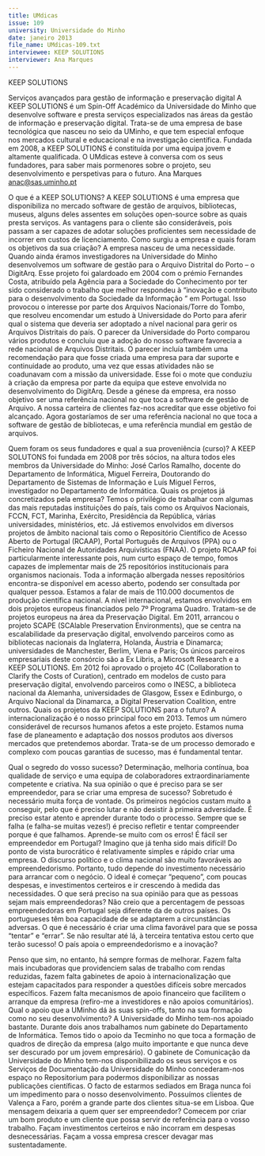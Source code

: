 ```yaml
---
title: UMdicas
issue: 109
university: Universidade do Minho
date: janeiro 2013
file_name: UMdicas-109.txt
interviewee: KEEP SOLUTIONS
interviewer: Ana Marques
---
```


KEEP SOLUTIONS

Serviços avançados para gestão de informação e preservação digital
A KEEP SOLUTIONS é um Spin-Off Académico da
Universidade do Minho que desenvolve software e
presta serviços especializados nas áreas da gestão
de informação e preservação digital. Trata-se de
uma empresa de base tecnológica que nasceu no
seio da UMinho, e que tem especial enfoque nos
mercados cultural e educacional e na investigação
científica. Fundada em 2008, a KEEP SOLUTIONS é
constituída por uma equipa jovem e altamente qualificada. O UMdicas esteve à conversa com os seus
fundadores, para saber mais pormenores sobre o
projeto, seu desenvolvimento e perspetivas para o
futuro.
Ana Marques
anac@sas.uminho.pt

O que é a KEEP SOLUTIONS?
A KEEP SOLUTIONS é uma empresa que disponibiliza no mercado software de gestão de arquivos,
bibliotecas, museus, alguns deles assentes em soluções open-source sobre as quais presta serviços.
As vantagens para o cliente são consideráveis, pois
passam a ser capazes de adotar soluções proficientes sem necessidade de incorrer em custos de
licenciamento.
Como surgiu a empresa e quais foram os objetivos da sua criação?
A empresa nasceu de uma necessidade. Quando
ainda éramos investigadores na Universidade do Minho desenvolvemos um software de gestão para o
Arquivo Distrital do Porto – o DigitArq. Esse projeto
foi galardoado em 2004 com o prémio Fernandes
Costa, atribuído pela Agência para a Sociedade do
Conhecimento por ter sido considerado o trabalho
que melhor respondeu à “inovação e contributo
para o desenvolvimento da Sociedade da Informação ” em Portugal. Isso provocou o interesse por
parte dos Arquivos Nacionais/Torre do Tombo, que
resolveu encomendar um estudo à Universidade
do Porto para aferir qual o sistema que deveria ser
adoptado a nível nacional para gerir os Arquivos Distritais do país.
O parecer da Universidade do Porto comparou
vários produtos e concluiu que a adoção do nosso software favorecia a rede nacional de Arquivos
Distritais. O parecer incluía também uma recomendação para que fosse criada uma empresa para dar
suporte e continuidade ao produto, uma vez que
essas atividades não se coadunavam com a missão
da universidade. Esse foi o mote que conduziu à
criação da empresa por parte da equipa que esteve
envolvida no desenvolvimento do DigitArq.
Desde a génese da empresa, era nosso objetivo ser
uma referência nacional no que toca a software de
gestão de Arquivo. A nossa carteira de clientes faz-nos acreditar que esse objetivo foi alcançado. Agora gostaríamos de ser uma referência nacional no
que toca a software de gestão de bibliotecas, e uma
referência mundial em gestão de arquivos.

Quem foram os seus fundadores e qual a sua
proveniência (curso)?
A KEEP SOLUTONS foi fundada em 2008 por três
sócios, na altura todos eles membros da Universidade do Minho: José Carlos Ramalho, docente
do Departamento de Informática, Miguel Ferreira,
Doutorando do Departamento de Sistemas de Informação e Luís Miguel Ferros, investigador no Departamento de Informática.
Quais os projetos já concretizados pela empresa?
Temos o privilégio de trabalhar com algumas das
mais reputadas instituições do país, tais como os
Arquivos Nacionais, FCCN, FCT, Marinha, Exército,
Presidência da República, várias universidades, ministérios, etc. Já estivemos envolvidos em diversos
projetos de âmbito nacional tais como o Repositório
Científico de Acesso Aberto de Portugal (RCAAP),
Portal Português de Arquivos (PPA) ou o Ficheiro
Nacional de Autoridades Arquivísticas (FNAA). O
projeto RCAAP foi particularmente interessante
pois, num curto espaço de tempo, fomos capazes
de implementar mais de 25 repositórios institucionais para organismos nacionais. Toda a informação
albergada nesses repositórios encontra-se disponível em acesso aberto, podendo ser consultada
por qualquer pessoa. Estamos a falar de mais de
110.000 documentos de produção científica nacional.
A nível internacional, estamos envolvidos em dois
projetos europeus financiados pelo 7º Programa
Quadro. Tratam-se de projetos europeus na área da
Preservação Digital. Em 2011, arrancou o projeto
SCAPE (SCAlable Preservation Environments), que
se centra na escalabilidade da preservação digital,
envolvendo parceiros como as bibliotecas nacionais
da Inglaterra, Holanda, Áustria e Dinamarca; universidades de Manchester, Berlim, Viena e Paris; Os
únicos parceiros empresariais deste consórcio são
a Ex Libris, a Microsoft Research e a KEEP SOLUTIONS.
Em 2012 foi aprovado o projeto 4C (Collaboration
to Clarify the Costs of Curation), centrado em modelos de custo para preservação digital, envolvendo
parceiros como o INESC, a biblioteca nacional da
Alemanha, universidades de Glasgow, Essex e Edinburgo, o Arquivo Nacional da Dinamarca, a Digital
Preservation Coalition, entre outros.
Quais os projetos da KEEP SOLUTIONS para
o futuro?
A internacionalização é o nosso principal foco em
2013. Temos um número considerável de recursos
humanos afetos a este projeto. Estamos numa fase
de planeamento e adaptação dos nossos produtos
aos diversos mercados que pretendemos abordar.
Trata-se de um processo demorado e complexo
com poucas garantias de sucesso, mas é fundamental tentar.

Qual o segredo do vosso sucesso?
Determinação, melhoria contínua, boa qualidade de
serviço e uma equipa de colaboradores extraordinariamente competente e criativa.
Na sua opinião o que é preciso para se ser
empreendedor, para se criar uma empresa
de sucesso?
Sobretudo é necessário muita força de vontade. Os
primeiros negócios custam muito a conseguir, pelo
que é preciso lutar e não desistir à primeira adversidade. É preciso estar atento e aprender durante
todo o processo. Sempre que se falha (e falha-se
muitas vezes!) é preciso refletir e tentar compreender porque é que falhamos. Aprende-se muito com
os erros!
É fácil ser empreendedor em Portugal?
Imagino que já tenha sido mais difícil! Do ponto de
vista burocrático é relativamente simples e rápido
criar uma empresa. O discurso político e o clima nacional são muito favoráveis ao empreendedorismo.
Portanto, tudo depende do investimento necessário
para arrancar com o negócio. O ideal é começar
“pequeno”, com poucas despesas, e investimentos
certeiros e ir crescendo à medida das necessidades.
O que será preciso na sua opinião para que
as pessoas sejam mais empreendedoras?
Não creio que a percentagem de pessoas empreendedoras em Portugal seja diferente da de outros
países. Os portugueses têm boa capacidade de se
adaptarem a circunstâncias adversas. O que é necessário é criar uma clima favorável para que se
possa “tentar” e “errar”. Se não resultar até lá, à
terceira tentativa estou certo que terão sucesso!
O país apoia o empreendedorismo e a inovação?

Penso que sim, no entanto, há sempre formas de
melhorar. Fazem falta mais incubadoras que providenciem salas de trabalho com rendas reduzidas,
fazem falta gabinetes de apoio à internacionalização que estejam capacitados para responder
a questões difíceis sobre mercados específicos.
Fazem falta mecanismos de apoio financeiro que
facilitem o arranque da empresa (refiro-me a investidores e não apoios comunitários).
Qual o apoio que a UMinho dá às suas spin-offs, tanto na sua formação como no seu
desenvolvimento?
A Universidade do Minho tem-nos apoiado bastante. Durante dois anos trabalhamos num gabinete do
Departamento de Informática. Temos tido o apoio
da Tecminho no que toca a formação de quadros de
direção da empresa (algo muito importante e que
nunca deve ser descurado por um jovem empresário). O gabinete de Comunicação da Universidade
do Minho tem-nos disponibilizado os seus serviços
e os Serviços de Documentação da Universidade
do Minho concederam-nos espaço no Repositorium
para podermos disponibilizar as nossas publicações científicas.
O facto de estarmos sediados em Braga nunca foi
um impedimento para o nosso desenvolvimento.
Possuímos clientes de Valença a Faro, porém a
grande parte dos clientes situa-se em Lisboa.
Que mensagem deixaria a quem quer ser empreendedor?
Comecem por criar um bom produto e um cliente
que possa servir de referência para o vosso trabalho. Façam investimentos certeiros e não incorram
em despesas desnecessárias. Façam a vossa empresa crescer devagar mas sustentadamente.
